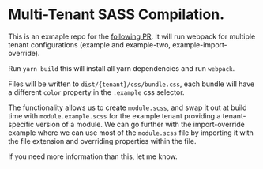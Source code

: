 # Multi-Tenant SASS Compilation.

This is an exmaple repo for the [following PR](https://github.com/webpack-contrib/sass-loader/pull/583). It will run webpack for multiple tenant configurations (example and example-two, example-import-override). 

Run `yarn build` this will install all yarn dependencies and run `webpack`.

Files will be written to `dist/{tenant}/css/bundle.css`, each bundle will have a different `color` property in the `.example` css selector.
 
The functionality allows us to create `module.scss`, and swap it out at build time with `module.example.scss` for the example tenant providing a tenant-specific version of a module. We can go further with the import-override example where we can use most of the `module.scss` file by importing it with the file extension and overriding properties within the file.

If you need more information than this, let me know.